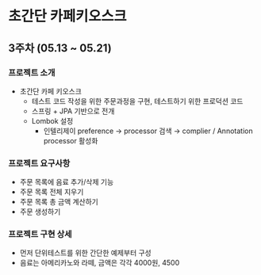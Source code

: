 # 초간단 카페키오스크

## 3주차 (05.13 ~ 05.21)

### 프로젝트 소개

- 초간단 카페 키오스크
    - 테스트 코드 작성을 위한 주문과정을 구현, 테스트하기 위한 프로덕션 코드
    - 스프링 + JPA 기반으로 전개
    - Lombok 설정
        - 인텔리제이 preference → processor 검색 → complier / Annotation processor 활성화

### 프로젝트 요구사항

- 주문 목록에 음료 추가/삭제 기능
- 주문 목록 전체 지우기
- 주문 목록 총 금액 계산하기
- 주문 생성하기

### 프로젝트 구현 상세

- 먼저 단위테스트를 위한 간단한 예제부터 구성
- 음료는 아메리카노와 라떼, 금액은 각각 4000원, 4500